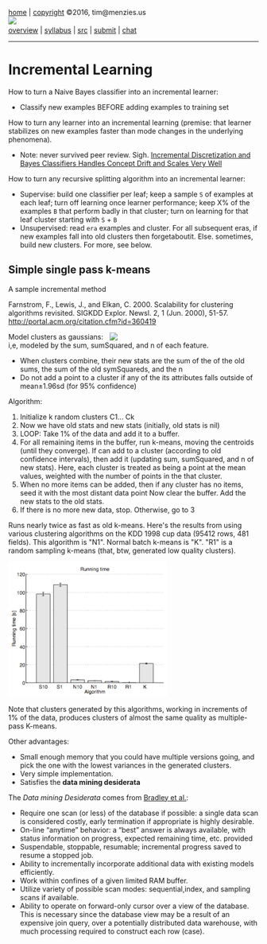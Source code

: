 

[home](http://tiny.cc/fss2016) | [copyright](https://github.com/txt/fss16/blob/master/LICENSE.md) &copy;2016, tim&commat;menzies.us<br>
[<img width=900 src="https://raw.githubusercontent.com/txt/fss16/master/img/fss16.png">](http://tiny.cc/fss2016)   <br>
[overview](https://github.com/txt/fss16/blob/master/doc/overview.md) |
[syllabus](https://github.com/txt/fss16/blob/master/doc/syllabus.md) |
[src](https://github.com/txt/fss16/blob/master/src) |
[submit](http://tiny.cc/fss2016give) |
[chat](https://fss16.slack.com/) 

_______

# Incremental Learning

How to turn a Naive Bayes classifier into an incremental learner:

+ Classify new examples BEFORE adding examples to training set

How to turn any learner into an incremental learning (premise: that
learner stabilizes on new examples faster than mode changes
in the underlying phenomena).

+ Note: never survived peer review. Sigh. [Incremental Discretization and Bayes Classifiers
            Handles Concept Drift and Scales Very Well](http://menzies.us/pdf/05sawtooth.pdf)
  
How to turn any recursive splitting algorithm into an incremental learner:


+ Supervise: build one classifier per leaf; keep a sample `S` of examples
        at each leaf; turn off learning once
        learner performance;    keep X% of the examples `B` that perform badly in that cluster;
        turn on learning for that leaf cluster starting with `S` + `B` 
+ Unsupervised: read `era` examples and cluster. For all subsequent eras,
        if new examples fall into old clusters then forgetaboutit. Else. sometimes,
        build new clusters. For more, see below.

## Simple single pass k-means

A sample incremental method

Farnstrom, F., Lewis, J., and Elkan, C. 2000. Scalability for clustering algorithms revisited. SIGKDD Explor. Newsl. 2, 1 (Jun. 2000), 51-57.  http://portal.acm.org/citation.cfm?id=360419


<img width=300 align=right src="http://upload.wikimedia.org/wikipedia/commons/7/74/Normal_Distribution_PDF.svg">

Model clusters as gaussians: i,e,  modeled by the  sum, sumSquared, and n of each feature.

+ When clusters combine, their new stats are the sum of the of the old sums, the sum of the old symSquareds, and the n
+ Do not add a point to a cluster if any of the its attributes falls outside of mean±1.96sd (for 95% confidence)

Algorithm:

1. Initialize k random clusters C1... Ck
2. Now we have old stats and new stats (initially, old stats is nil)
4. LOOP: Take 1% of the data and add it to a buffer.
4. For all remaining items in the buffer,  run k-means, moving the centroids (until they converge). If can add to a cluster (according to old confidence intervals), then add it (updating sum, sumSquared, and n of new stats).  Here, each cluster is treated as being a point at the mean values, weighted with the number of points in the that cluster.
5. When no more items can be added, then if any cluster has no items, seed it with the most distant data point
Now clear the buffer.
Add the new stats to the old stats.
6. If there is no more new data, stop. Otherwise, go to 3

Runs nearly twice as fast as old k-means.  Here's the results from using various clustering algorithms on the KDD 1998 cup data (95412 rows, 481 fields). This algorithm is "N1". Normal batch k-means is "K".  "R1" is a random sampling k-means (that, btw, generated low quality clusters).

<img src="../img/spass.png">

Note that clusters generated by this algorithms, working in increments of 1% of the data,  produces clusters of almost the same quality as multiple-pass K-means.

Other advantages:
- Small enough memory that you could have multiple versions going, and pick the one with the lowest variances in the generated clusters.
-  Very simple implementation.
- Satisfies the **data mining desiderata**

The _Data mining Desiderata_ comes
from [Bradley et al.](https://www.aaai.org/Papers/KDD/1998/KDD98-002.pdf):

- Require one scan (or less) of the database if possible: a single data scan is considered costly, early termination if appropriate is highly desirable.
-  On-line “anytime” behavior: a “best” answer is always available, with status information on progress, expected remaining time, etc. provided
- Suspendable, stoppable, resumable; incremental  progress saved to resume a stopped job.
- Ability to incrementally incorporate additional data with existing models efficiently.
- Work within confines of a given limited RAM buffer.
- Utilize variety of possible scan modes: sequential,index, and sampling scans if available.
- Ability to operate on forward-only cursor over a view of the database. This is necessary since the database view may be a result of an expensive join query, over a potentially distributed data warehouse, with much processing required to construct each row (case).
